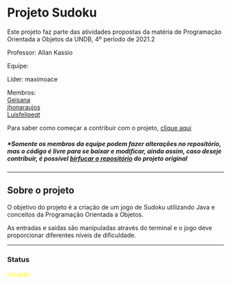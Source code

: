 # Projeto Sudoku

Este projeto faz parte das atividades propostas da matéria de Programação Orientada a Objetos da UNDB, 4º período de 2021.2

Professor: Allan Kassio

Equipe:

Líder: maximoace

Membros:\
[Geisana](https://github.com/Geisana)\
[jhonaraujos](https://github.com/jhonaraujos)\
[Luisfelipeqt](https://github.com/Luisfelipeqt)

Para saber como começar a contribuir com o projeto, [clique aqui](https://github.com/maximoace/Projeto-Sudoku/blob/main/ComoComecar.md)

##### \*Somente os membros da equipe podem fazer alterações no repositório, mas o código é livre para se baixar e modificar, ainda assim, caso deseje contribuir, é possível [birfucar o repositório](https://docs.github.com/pt/github/getting-started-with-github/quickstart/fork-a-repo) do projeto original 

---

## Sobre o projeto

O objetivo do projeto é a criação de um jogo de Sudoku utilizando Java e conceitos da Programação Orientada a Objetos.

As entradas e saídas são manipuladas através do terminal e o jogo deve proporcionar diferentes níveis de dificuldade.

---

### Status

<span style="color: yellow">Iniciado</span>